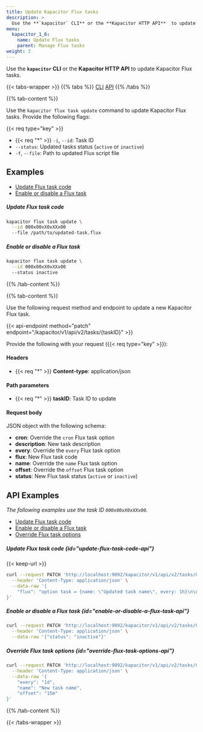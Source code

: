 ```yaml
---
title: Update Kapacitor Flux tasks
description: >
  Use the **`kapacitor` CLI** or the **Kapacitor HTTP API**  to update Kapacitor Flux tasks.
menu:
  kapacitor_1_6:
    name: Update Flux tasks
    parent: Manage Flux tasks
weight: 3
---
```


Use the **`kapacitor` CLI** or the **Kapacitor HTTP API** to update Kapacitor Flux tasks.

{{< tabs-wrapper >}}
{{% tabs %}}
[CLI](#)
[API](#)
{{% /tabs %}}
<!----------------------------- BEGIN CLI content ----------------------------->
{{% tab-content %}}

Use the `kapacitor flux task update` command to update Kapacitor Flux tasks.
Provide the following flags:

{{< req type="key" >}}

- {{< req "\*" >}} `-i`, `--id`: Task ID
- `--status`: Updated tasks status (`active` or `inactive`)
- `-f`, `--file`: Path to updated Flux script file

## Examples

- [Update Flux task code](#update-flux-task-code)
- [Enable or disable a Flux task](#enable-or-disable-a-flux-task)

##### Update Flux task code
```sh
kapacitor flux task update \
  --id 000x00xX0xXXx00
  --file /path/to/updated-task.flux
```

##### Enable or disable a Flux task
```sh
kapacitor flux task update \
  --id 000x00xX0xXXx00
  --status inactive
```
{{% /tab-content %}}
<!------------------------------ END CLI content ------------------------------>

<!----------------------------- BEGIN API content ----------------------------->
{{% tab-content %}}

Use the following request method and endpoint to update a new Kapacitor Flux task.

{{< api-endpoint method="patch" endpoint="/kapacitor/v1/api/v2/tasks/{taskID}" >}}

Provide the following with your request ({{< req type="key" >}}):

#### Headers
- {{< req "\*" >}} **Content-type**: application/json

#### Path parameters
- {{< req "\*" >}} **taskID**: Task ID to update

#### Request body
JSON object with the following schema:

- **cron**: Override the `cron` Flux task option
- **description**: New task description
- **every**: Override the `every` Flux task option
- **flux**: New Flux task code
- **name**: Override the `name` Flux task option
- **offset**: Override the `offset` Flux task option
- **status**: New Flux task status (`active` or `inactive`)

## API Examples

_The following examples use the task ID `000x00xX0xXXx00`._

- [Update Flux task code](#update-flux-task-code-api)
- [Enable or disable a Flux task](#enable-or-disable-a-flux-task-api)
- [Override Flux task options](#override-flux-task-options-api)

##### Update Flux task code {id="update-flux-task-code-api"}
{{< keep-url >}}
```sh
curl --request PATCH 'http://localhost:9092/kapacitor/v1/api/v2/tasks/000x00xX0xXXx00' \
  --header 'Content-Type: application/json' \
  --data-raw '{
    "flux": "option task = {name: \"Updated task name\", every: 1h}\n\nhost = \"http://localhost:8086\"\ntoken = \"\"\n\nfrom(bucket: \"db/rp\", host:host, token:token)\n\t|> range(start: -1h)\n\t|> filter(fn: (r) =>\n\t\t(r._measurement == \"cpu\"))\n\t|> filter(fn: (r) =>\n\t\t(r._field == \"usage_system\"))\n\t|> filter(fn: (r) =>\n\t\t(r.cpu == \"cpu-total\"))\n\t|> aggregateWindow(every: 1h, fn: max)\n\t|> to(bucket: \"cpu_usage_user_total_1h\", host:host, token:token)"
}'
```

##### Enable or disable a Flux task {id="enable-or-disable-a-flux-task-api"}
```sh
curl --request PATCH 'http://localhost:9092/kapacitor/v1/api/v2/tasks/000x00xX0xXXx00' \
  --header 'Content-Type: application/json' \
  --data-raw '{"status": "inactive"}'
```

##### Override Flux task options {id="override-flux-task-options-api"}
```sh
curl --request PATCH 'http://localhost:9092/kapacitor/v1/api/v2/tasks/000x00xX0xXXx00' \
  --header 'Content-Type: application/json' \
  --data-raw '{
    "every": "1d",
    "name": "New task name",
    "offset": "15m"
}'
```

{{% /tab-content %}}
<!------------------------------ END API content ------------------------------>
{{< /tabs-wrapper >}}
